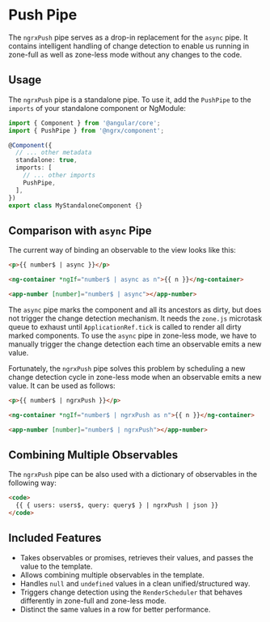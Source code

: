 # Push Pipe

The `ngrxPush` pipe serves as a drop-in replacement for the `async` pipe.
It contains intelligent handling of change detection to enable us
running in zone-full as well as zone-less mode without any changes to the code.

## Usage

The `ngrxPush` pipe is a standalone pipe.
To use it, add the `PushPipe` to the `imports` of your standalone component or NgModule:

```ts
import { Component } from '@angular/core';
import { PushPipe } from '@ngrx/component';

@Component({
  // ... other metadata
  standalone: true,
  imports: [
    // ... other imports
    PushPipe,
  ],
})
export class MyStandaloneComponent {}
```

## Comparison with `async` Pipe

The current way of binding an observable to the view looks like this:

```html
<p>{{ number$ | async }}</p>

<ng-container *ngIf="number$ | async as n">{{ n }}</ng-container>

<app-number [number]="number$ | async"></app-number>
```

The `async` pipe marks the component and all its ancestors as dirty, but does not trigger the change detection mechanism.
It needs the `zone.js` microtask queue to exhaust until `ApplicationRef.tick` is called to render all dirty marked components.
To use the `async` pipe in zone-less mode, we have to manually trigger the change detection each time an observable
emits a new value.

Fortunately, the `ngrxPush` pipe solves this problem by scheduling a new change detection cycle in zone-less mode when
an observable emits a new value. It can be used as follows:

```html
<p>{{ number$ | ngrxPush }}</p>

<ng-container *ngIf="number$ | ngrxPush as n">{{ n }}</ng-container>

<app-number [number]="number$ | ngrxPush"></app-number>
```

## Combining Multiple Observables

The `ngrxPush` pipe can be also used with a dictionary of observables in the
following way:

```html
<code>
  {{ { users: users$, query: query$ } | ngrxPush | json }}
</code>
```

## Included Features

- Takes observables or promises, retrieves their values, and passes the value to the template.
- Allows combining multiple observables in the template.
- Handles `null` and `undefined` values in a clean unified/structured way.
- Triggers change detection using the `RenderScheduler` that behaves differently in
  zone-full and zone-less mode.
- Distinct the same values in a row for better performance.
